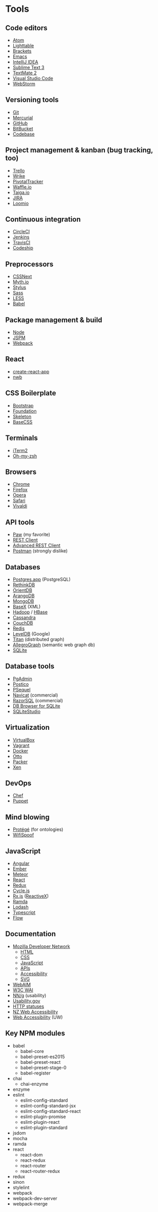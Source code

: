 # Tools

## Code editors

- [Atom](https://atom.io/)
- [Lighttable](http://lighttable.com/)
- [Brackets](http://brackets.io/)
- [Emacs](https://www.gnu.org/software/emacs/)
- [IntelliJ IDEA](https://www.jetbrains.com/idea/)
- [Sublime Text 3](https://www.sublimetext.com/)
- [TextMate 2](https://macromates.com/)
- [Visual Studio Code](https://code.visualstudio.com/)
- [WebStorm](https://www.jetbrains.com/webstorm/)

## Versioning tools

- [Git](https://git-scm.com/)
- [Mercurial](https://www.mercurial-scm.org/)
- [GitHub](https://github.com/)
- [BitBucket](https://bitbucket.org/)
- [Codebase](https://www.codebasehq.com/)

## Project management & kanban (bug tracking, too)

- [Trello](https://trello.com/)
- [Wrike](https://www.wrike.com/)
- [PivotalTracker](https://www.pivotaltracker.com/)
- [Waffle.io](https://waffle.io/)
- [Taiga.io](https://taiga.io/)
- [JIRA](https://www.atlassian.com/software/jira)
- [Loomio](https://www.loomio.org/)

## Continuous integration

- [CircleCI](https://circleci.com/)
- [Jenkins](https://jenkins.io/index.html)
- [TravisCI](https://travis-ci.com/)
- [Codeship](https://codeship.com/)

## Preprocessors

- [CSSNext](http://cssnext.io/)
- [Myth.io](http://myth.io/)
- [Stylus](http://stylus-lang.com/)
- [Sass](http://sass-lang.com/)
- [LESS](http://lesscss.org/)
- [Babel](https://babeljs.io/)

## Package management & build

- [Node](https://nodejs.org/en/)
- [JSPM](http://jspm.io/)
- [Webpack](https://webpack.github.io/)

## React

- [create-react-app](https://github.com/facebookincubator/create-react-app)
- [nwb](https://github.com/insin/nwb)

## CSS Boilerplate

- [Bootstrap](http://getbootstrap.com/)
- [Foundation](http://foundation.zurb.com/)
- [Skeleton](http://getskeleton.com/)
- [BaseCSS](http://www.basscss.com/)

## Terminals

- [iTerm2](https://www.iterm2.com/)
- [Oh-my-zsh](http://ohmyz.sh/)

## Browsers

- [Chrome](https://www.google.com/chrome/)
- [Firefox](https://www.mozilla.org/en-US/firefox/new/)
- [Opera](http://www.opera.com/)
- [Safari](http://www.apple.com/safari/)
- [Vivaldi](https://vivaldi.com/)

## API tools

- [Paw](https://paw.cloud/) (my favorite)
- [REST Client](https://github.com/wiztools/rest-client)
- [Advanced REST Client](https://advancedrestclient.com/)
- [Postman](http://www.getpostman.com/) (strongly dislike)

## Databases

- [Postgres.app](http://postgresapp.com/) (PostgreSQL)
- [RethinkDB](http://rethinkdb.com/)
- [OrientDB](http://orientdb.com/)
- [ArangoDB](https://www.arangodb.com/)
- [MongoDB](https://www.mongodb.com/)
- [BaseX](http://basex.org/) (XML)
- [Hadoop](http://hadoop.apache.org/) / [HBase](http://hbase.apache.org/)
- [Cassandra](https://cassandra.apache.org/)
- [CouchDB](http://couchdb.apache.org/)
- [Redis](http://redis.io/)
- [LevelDB](https://github.com/google/leveldb) (Google)
- [Titan](https://github.com/thinkaurelius/titan/wiki) (distributed graph)
- [AllegroGraph](http://franz.com/agraph/) (semantic web graph db)
- [SQLite](https://www.sqlite.org/)

## Database tools

- [PgAdmin](https://www.pgadmin.org/index.php)
- [Postico](https://eggerapps.at/postico/)
- [PSequel](http://www.psequel.com/)
- [Navicat](https://www.navicat.com/) (commercial)
- [RazorSQL](http://razorsql.com/) (commercial)
- [DB Browser for SQLite](http://sqlitebrowser.org/)
- [SQLiteStudio](http://sqlitestudio.pl/)

## Virtualization

- [VirtualBox](https://www.virtualbox.org/)
- [Vagrant](https://www.vagrantup.com/)
- [Docker](https://www.docker.com/)
- [Otto](https://www.ottoproject.io/)
- [Packer](https://www.packer.io/)
- [Xen](http://www.xenproject.org/)

## DevOps

- [Chef](https://www.chef.io/solutions/devops/)
- [Puppet](https://puppet.com/solutions/devops)

## Mind blowing

- [Protégé](http://protege.stanford.edu/) (for ontologies)
- [WifiSpoof](https://wifispoof.com/)

## JavaScript

- [Angular](https://angular.io/)
- [Ember](http://emberjs.com/)
- [Meteor](https://www.meteor.com/)
- [React](https://facebook.github.io/react/)
- [Redux](http://redux.js.org/)
- [Cycle.js](http://cycle.js.org/)
- [Rx.js](https://github.com/Reactive-Extensions/RxJS) ([ReactiveX](http://reactivex.io/))
- [Ramda](http://ramdajs.com/0.21.0/docs/)
- [Lodash](https://lodash.com/)
- [Typescript](http://www.typescriptlang.org/)
- [Flow](https://flowtype.org/)

## Documentation

- [Mozilla Developer Network](https://developer.mozilla.org/)
    - [HTML](https://developer.mozilla.org/en-US/docs/Web/Guide/HTML/HTML5)
    - [CSS](https://developer.mozilla.org/en-US/docs/Web/CSS/CSS3)
    - [JavaScript](https://developer.mozilla.org/en-US/docs/Web/JavaScript)
    - [APIs](https://developer.mozilla.org/en-US/docs/Web/Reference/API)
    - [Accessibility](https://developer.mozilla.org/en-US/docs/Web/Accessibility)
    - [SVG](https://developer.mozilla.org/en-US/docs/Web/SVG)
- [WebAIM](http://webaim.org/)
- [W3C WAI](https://www.w3.org/WAI/intro/accessibility.php)
- [NN/g](https://www.nngroup.com/) (usability)
- [Usability.gov](https://www.usability.gov/)
- [HTTP statuses](https://httpstatuses.com/)
- [NZ Web Accessibility](https://webtoolkit.govt.nz/standards/web-accessibility-standard-1-0/)
- [Web Accessibility](http://www.washington.edu/accessibility/web/) (UW)

## Key NPM modules

- babel
    - babel-core
    - babel-preset-es2015
    - babel-preset-react
    - babel-preset-stage-0
    - babel-register
- chai
    - chai-enzyme
- enzyme
- eslint
    - eslint-config-standard
    - eslint-config-standard-jsx
    - eslint-config-standard-react
    - eslint-plugin-promise
    - eslint-plugin-react
    - eslint-plugin-standard
- jsdom
- mocha
- ramda
- react
    - react-dom
    - react-redux
    - react-router
    - react-router-redux
- redux
- sinon
- stylelint
- webpack
- webpack-dev-server
- webpack-merge
